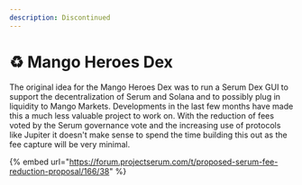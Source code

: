 ```yaml
---
description: Discontinued
---
```


# ♻ Mango Heroes Dex

The original idea for the Mango Heroes Dex was to run a Serum Dex GUI to support the decentralization of Serum and Solana and to possibly plug in liquidity to Mango Markets. Developments in the last few months have made this a much less valuable project to work on. With the reduction of fees voted by the Serum governance vote and the increasing use of protocols like Jupiter it doesn't make sense to spend the time building this out as the fee capture will be very minimal.

{% embed url="https://forum.projectserum.com/t/proposed-serum-fee-reduction-proposal/166/38" %}
